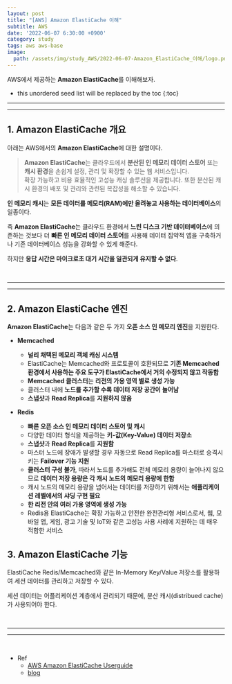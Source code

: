 ```yaml
---
layout: post
title: "[AWS] Amazon ElastiCache 이해"
subtitle: AWS
date: '2022-06-07 6:30:00 +0900'
category: study
tags: aws aws-base
image:
  path: /assets/img/study_AWS/2022-06-07-Amazon_ElastiCache_이해/logo.png
---
```


AWS에서 제공하는 **Amazon ElastiCache**를 이해해보자.

<!--more-->

* this unordered seed list will be replaced by the toc
{:toc}

<hr/>
<hr/>

## 1. Amazon ElastiCache 개요

아래는 AWS에서의 **Amazon ElastiCache**에 대한 설명이다.

> **Amazon ElastiCache**는 클라우드에서 **분산된 인 메모리 데이터 스토어** 또는 **캐시 환경**을 손쉽게 설정, 관리 및 확장할 수 있는 웹 서비스입니다. <br>
> 확장 가능하고 비용 효율적인 고성능 캐싱 솔루션을 제공합니다. 또한 분산된 캐시 환경의 배포 및 관리와 관련된 복잡성을 해소할 수 있습니다.

**인 메모리 캐시**는 **모든 데이터를 메모리(RAM)에만 올려놓고 사용하는 데이터베이스**의 일종이다.

즉 **Amazon ElastiCache**는 클라우드 환경에서 **느린 디스크 기반 데이터베이스**에 의존하는 것보다 더 **빠른 인 메모리 데이터 스토어**를 사용해 데이터 집약적 앱을 구축하거나 기존 데이터베이스 성능을 강화할 수 있게 해준다.

하지만 **응답 시간은 마이크로초 대기 시간을 일관되게 유지할 수 없다**.

<br>
<hr/>
<hr/>

## 2. Amazon ElastiCache 엔진

**Amazon ElastiCache**는 다음과 같은 두 가지 **오픈 소스 인 메모리 엔진**을 지원한다.


* **Memcached**
    + **널리 채택된 메모리 객체 캐싱 시스템**
    + ElastiCache는 Memcached와 프로토콜이 호환되므로 **기존 Memcached 환경에서 사용하는 주요 도구가 ElastiCache에서 거의 수정되지 않고 작동함**
    + **Memcached 클러스터**는 **리전의 가용 영역 별로 생성 가능**
    + 클러스터 내에 **노드를 추가할 수록 데이터 저장 공간이 늘어남**
    + **스냅샷**과 **Read Replica**를 **지원하지 않음**

* **Redis**
    + **빠른 오픈 소스 인 메모리 데이터 스토어 및 캐시**
    + 다양한 데이터 형식을 제공하는 **키-값(Key-Value) 데이터 저장소**
    + **스냅샷**과 **Read Replica**를 **지원함**
    + 마스터 노드에 장애가 발생할 경우 자동으로 Read Replica를 마스터로 승격시키는 **Failover 기능 지원**
    + **클러스터 구성 불가**, 따라서 노드를 추가해도 전체 메모리 용량이 늘어나지 않으므로 **데이터 저장 용량은 각 캐시 노드의 메모리 용량에 한함**
    + 캐시 노드의 메모리 용량을 넘어서는 데이터를 저장하기 위해서는 **애플리케이션 레벨에서의 샤딩 구현 필요**
    + **한 리전 안의 여러 가용 영역에 생성 가능**
    + Redis용 ElastiCache는 확장 가능하고 안전한 완전관리형 서비스로서, 웹, 모바일 앱, 게임, 광고 기술 및 IoT와 같은 고성능 사용 사례에 지원하는 데 매우 적합한 서비스


## 3. Amazon ElastiCache 기능

ElastiCache Redis/Memcached와 같은 In-Memory Key/Value 저장소를 활용하여 세션 데이터를 관리하고 저장할 수 있다.

세션 데이터는 어플리케이션 계층에서 관리되기 때문에, 분산 캐시(distribued cache)가 사용되어야 한다.

<br>
<hr/>
<hr/>
<br>

* Ref
  - [AWS Amazon ElastiCache Userguide](https://docs.aws.amazon.com/ko_kr/AmazonElastiCache/latest/mem-ug/WhatIs.html)
  - [blog](https://sarc.io/index.php/aws/656-aws-amazon-elasticache)
